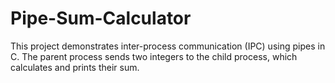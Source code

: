 # Pipe-Sum-Calculator
This project demonstrates inter-process communication (IPC) using pipes in C. The parent process sends two integers to the child process, which calculates and prints their sum.
